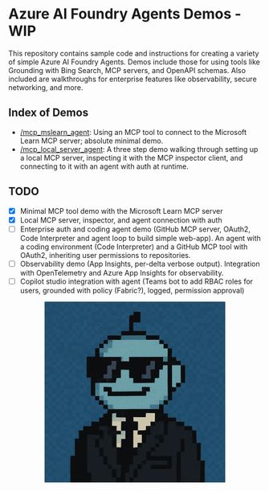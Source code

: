 # Azure AI Foundry Agents Demos - WIP

This repository contains sample code and instructions for creating a variety of simple Azure AI Foundry Agents. Demos include those for using tools like Grounding with Bing Search, MCP servers, and OpenAPI schemas. Also included are walkthroughs for enterprise features like observability, secure networking, and more.

## Index of Demos

- [/mcp_mslearn_agent](/mcp_mslearn_agent): Using an MCP tool to connect to the Microsoft Learn MCP server; absolute minimal demo.
- [/mcp_local_server_agent](/mcp_local_server_agent): A three step demo walking through setting up a local MCP server, inspecting it with the MCP inspector client, and connecting to it with an agent with auth at runtime.

## TODO

- [x] Minimal MCP tool demo with the Microsoft Learn MCP server
- [x] Local MCP server, inspector, and agent connection with auth
- [ ] Enterprise auth and coding agent demo (GitHub MCP server, OAuth2, Code Interpreter and agent loop to build simple web-app). An agent with a coding environment (Code Interpreter) and a GitHub MCP tool with OAuth2, inheriting user permissions to repositories.
- [ ] Observability demo (App Insights, per-delta verbose output). Integration with OpenTelemetry and Azure App Insights for observability.
- [ ] Copilot studio integration with agent (Teams bot to add RBAC roles for users, grounded with policy (Fabric?), logged, permission approval) 

<p align="center">
  <img src="assets/agent-avatar.png" alt="Azure AI Agent avatar" width="360">
</p>
